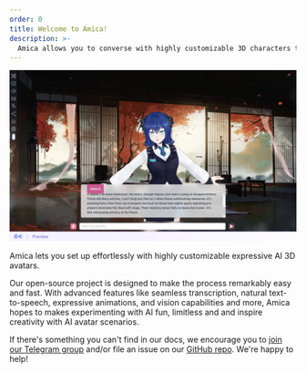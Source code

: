 ```yaml
---
order: 0
title: Welcome to Amica!
description: >-
  Amica allows you to converse with highly customizable 3D characters that can communicate via natural voice chat and vision, with an emotion engine that allows Amica to express feelings and more. Customize her any way you want with any AI technology.
---
```



![Amica AI](/docs/images/5.png)


Amica lets you set up effortlessly with highly customizable expressive AI 3D avatars. 

Our open-source project is designed to make the process remarkably easy and fast. With advanced features like seamless transcription, natural text-to-speech, expressive animations, and vision capabilities and more, Amica hopes to makes experimenting with AI fun, limitless and and inspire creativity with AI avatar scenarios.

If there's something you can't find in our docs, we encourage you to [join our Telegram group](https://t.me/arbius_ai) and/or file an issue on our [GitHub repo](https://github.com/semperai/amica). We're happy to help!

